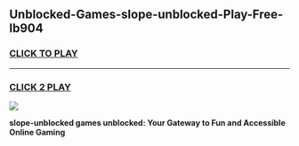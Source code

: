
## Unblocked-Games-slope-unblocked-Play-Free-lb904
<h3>
<a href="https://premium76.site?title=slope-unblocked&ref=18A1">CLICK TO PLAY</a></h3>
<hr>

<h3>
<a href="https://premium76.site?title=slope-unblocked&ref=18A1">CLICK 2 PLAY</a>
  
</h3>

<a href="https://premium76.site?title=slope-unblocked&ref=18A1"><img src="https://clearcache.store/games.png"></a>


**slope-unblocked games unblocked: Your Gateway to Fun and Accessible Online Gaming**
